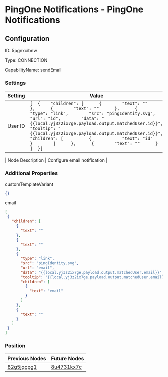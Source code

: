 # PingOne Notifications - PingOne Notifications
## Configuration
ID:  5pgnxcibnw

Type: CONNECTION 

CapabilityName: sendEmail

### Settings
| Setting | Value  |
| :------------------------ | ---------------------------------------- |
| User ID |```[  {    "children": [      {        "text": ""      },      {        "text": ""      },      {        "type": "link",        "src": "pingIdentity.svg",        "url": "id",        "data": "{{local.yj3z2ix7ge.payload.output.matchedUser.id}}",        "tooltip": "{{local.yj3z2ix7ge.payload.output.matchedUser.id}}",        "children": [          {            "text": "id"          }        ]      },      {        "text": ""      }    ]  }] ```| 

| Node Description | Configure email notification | 
 




### Additional Properties
customTemplateVariant
 ```json 
{}
```


email
 ```json 
[
  {
    "children": [
      {
        "text": ""
      },
      {
        "text": ""
      },
      {
        "type": "link",
        "src": "pingIdentity.svg",
        "url": "email",
        "data": "{{local.yj3z2ix7ge.payload.output.matchedUser.email}}",
        "tooltip": "{{local.yj3z2ix7ge.payload.output.matchedUser.email}}",
        "children": [
          {
            "text": "email"
          }
        ]
      },
      {
        "text": ""
      }
    ]
  }
]
```




### Position
| Previous Nodes | Future Nodes |
| :------------- | ------------ |
| [82g5jqcpg1](./82g5jqcpg1.md) | [8u4731kx7c](./8u4731kx7c.md) |